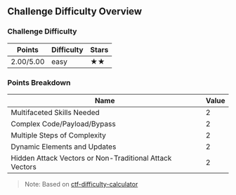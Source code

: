 ## Challenge Difficulty Overview
### Challenge Difficulty
| Points | Difficulty | Stars |
|--------|------------|-------|
| 2.00/5.00 | easy | ★★ |

### Points Breakdown
| Name | Value |
|------|-------|
| Multifaceted Skills Needed | 2 |
| Complex Code/Payload/Bypass | 2 |
| Multiple Steps of Complexity | 2 |
| Dynamic Elements and Updates | 2 |
| Hidden Attack Vectors or Non-Traditional Attack Vectors | 2 |

> Note: Based on [ctf-difficulty-calculator](https://github.com/dimasma0305/ctf-challenge-difficulty-calculator)
